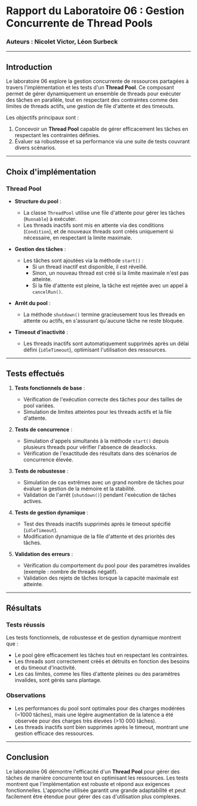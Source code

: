 # Rapport du Laboratoire 06 : Gestion Concurrente de Thread Pools

### Auteurs : Nicolet Victor, Léon Surbeck

---

## Introduction

Le laboratoire 06 explore la gestion concurrente de ressources partagées à travers l'implémentation et les tests d'un **Thread Pool**. Ce composant permet de gérer dynamiquement un ensemble de threads pour exécuter des tâches en parallèle, tout en respectant des contraintes comme des limites de threads actifs, une gestion de file d'attente et des timeouts.

Les objectifs principaux sont :
1. Concevoir un **Thread Pool** capable de gérer efficacement les tâches en respectant les contraintes définies.
2. Évaluer sa robustesse et sa performance via une suite de tests couvrant divers scénarios.

---

## Choix d'implémentation

### Thread Pool

- **Structure du pool** :
    - La classe `ThreadPool` utilise une file d'attente pour gérer les tâches (`Runnable`) à exécuter.
    - Les threads inactifs sont mis en attente via des conditions (`Condition`), et de nouveaux threads sont créés uniquement si nécessaire, en respectant la limite maximale.

- **Gestion des tâches** :
    - Les tâches sont ajoutées via la méthode `start()` :
        - Si un thread inactif est disponible, il est réveillé.
        - Sinon, un nouveau thread est créé si la limite maximale n'est pas atteinte.
        - Si la file d'attente est pleine, la tâche est rejetée avec un appel à `cancelRun()`.

- **Arrêt du pool** :
    - La méthode `shutdown()` termine gracieusement tous les threads en attente ou actifs, en s'assurant qu'aucune tâche ne reste bloquée.

- **Timeout d'inactivité** :
    - Les threads inactifs sont automatiquement supprimés après un délai défini (`idleTimeout`), optimisant l'utilisation des ressources.

---

## Tests effectués

1. **Tests fonctionnels de base** :
    - Vérification de l'exécution correcte des tâches pour des tailles de pool variées.
    - Simulation de limites atteintes pour les threads actifs et la file d'attente.

2. **Tests de concurrence** :
    - Simulation d'appels simultanés à la méthode `start()` depuis plusieurs threads pour vérifier l'absence de deadlocks.
    - Vérification de l'exactitude des résultats dans des scénarios de concurrence élevée.

3. **Tests de robustesse** :
    - Simulation de cas extrêmes avec un grand nombre de tâches pour évaluer la gestion de la mémoire et la stabilité.
    - Validation de l'arrêt (`shutdown()`) pendant l'exécution de tâches actives.

4. **Tests de gestion dynamique** :
    - Test des threads inactifs supprimés après le timeout spécifié (`idleTimeout`).
    - Modification dynamique de la file d'attente et des priorités des tâches.

5. **Validation des erreurs** :
    - Vérification du comportement du pool pour des paramètres invalides (exemple : nombre de threads négatif).
    - Validation des rejets de tâches lorsque la capacité maximale est atteinte.

---

## Résultats

### Tests réussis
Les tests fonctionnels, de robustesse et de gestion dynamique montrent que :
- Le pool gère efficacement les tâches tout en respectant les contraintes.
- Les threads sont correctement créés et détruits en fonction des besoins et du timeout d'inactivité.
- Les cas limites, comme les files d'attente pleines ou des paramètres invalides, sont gérés sans plantage.

### Observations
- Les performances du pool sont optimales pour des charges modérées (~1000 tâches), mais une légère augmentation de la latence a été observée pour des charges très élevées (>10 000 tâches).
- Les threads inactifs sont bien supprimés après le timeout, montrant une gestion efficace des ressources.

---

## Conclusion

Le laboratoire 06 démontre l'efficacité d'un **Thread Pool** pour gérer des tâches de manière concurrente tout en optimisant les ressources. Les tests montrent que l'implémentation est robuste et répond aux exigences fonctionnelles. L'approche utilisée garantit une grande adaptabilité et peut facilement être étendue pour gérer des cas d'utilisation plus complexes.
